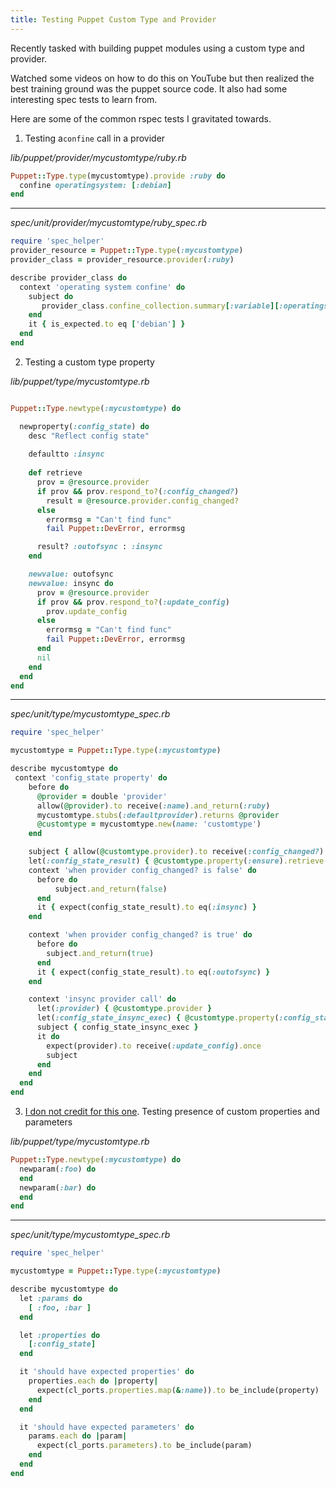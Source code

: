 ```yaml
---
title: Testing Puppet Custom Type and Provider
---
```


Recently tasked with building puppet modules using a custom type and provider.

Watched some videos on how to do this on YouTube but then realized the best
training ground was the puppet source code. It also had some interesting spec
tests to learn from.

Here are some of the common rspec tests I gravitated towards.

1. Testing a`confine` call in a provider

_lib/puppet/provider/mycustomtype/ruby.rb_

```ruby
Puppet::Type.type(mycustomtype).provide :ruby do
  confine operatingsystem: [:debian]
end
```
----------

<i>spec/unit/provider/mycustomtype/ruby_spec.rb</i>

```ruby
require 'spec_helper'
provider_resource = Puppet::Type.type(:mycustomtype)
provider_class = provider_resource.provider(:ruby)

describe provider_class do
  context 'operating system confine' do
    subject do
       provider_class.confine_collection.summary[:variable][:operatingsystem]
    end
    it { is_expected.to eq ['debian'] }
  end
end
```

2. Testing a custom type property

_lib/puppet/type/mycustomtype.rb_

```ruby

Puppet::Type.newtype(:mycustomtype) do

  newproperty(:config_state) do
    desc "Reflect config state"
    
    defaultto :insync
    
    def retrieve
      prov = @resource.provider
      if prov && prov.respond_to?(:config_changed?)
        result = @resource.provider.config_changed?
      else
        errormsg = "Can't find func"
        fail Puppet::DevError, errormsg

      result? :outofsync : :insync
    end

    newvalue: outofsync
    newvalue: insync do
      prov = @resource.provider
      if prov && prov.respond_to?(:update_config)
        prov.update_config
      else
        errormsg = "Can't find func"
        fail Puppet::DevError, errormsg
      end
      nil
    end
  end
end

```
----------

<i>spec/unit/type/mycustomtype_spec.rb</i>

```ruby
require 'spec_helper'

mycustomtype = Puppet::Type.type(:mycustomtype)

describe mycustomtype do
 context 'config_state property' do
    before do
      @provider = double 'provider'
      allow(@provider).to receive(:name).and_return(:ruby)
      mycustomtype.stubs(:defaultprovider).returns @provider
      @customtype = mycustomtype.new(name: 'customtype')
    end

    subject { allow(@customtype.provider).to receive(:config_changed?) }
    let(:config_state_result) { @customtype.property(:ensure).retrieve }
    context 'when provider config_changed? is false' do
      before do
          subject.and_return(false)
      end
      it { expect(config_state_result).to eq(:insync) }
    end

    context 'when provider config_changed? is true' do
      before do
        subject.and_return(true)
      end
      it { expect(config_state_result).to eq(:outofsync) }
    end

    context 'insync provider call' do
      let(:provider) { @customtype.provider }
      let(:config_state_insync_exec) { @customtype.property(:config_state).set_insync }
      subject { config_state_insync_exec }
      it do
        expect(provider).to receive(:update_config).once
        subject
      end
    end   
  end
end

```


3. [I don not credit for this one](https://github.com/garethr/garethr-digitalocean/blob/master/spec/unit/type/droplet_spec.rb). Testing presence of custom properties and
parameters

_lib/puppet/type/mycustomtype.rb_

```ruby
Puppet::Type.newtype(:mycustomtype) do
  newparam(:foo) do
  end
  newparam(:bar) do
  end
end

```
-----------

<i>spec/unit/type/mycustomtype_spec.rb</i>

```ruby
require 'spec_helper'

mycustomtype = Puppet::Type.type(:mycustomtype)

describe mycustomtype do
  let :params do
    [ :foo, :bar ]
  end

  let :properties do
    [:config_state]
  end

  it 'should have expected properties' do
    properties.each do |property|
      expect(cl_ports.properties.map(&:name)).to be_include(property)
    end
  end

  it 'should have expected parameters' do
    params.each do |param|
      expect(cl_ports.parameters).to be_include(param)
    end
  end
end
```

